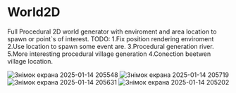 # World2D
Full Procedural 2D world generator with enviroment and area location to spawn or point`s of interest.
TODO:
1.Fix position rendering enviroment
2.Use location to spawn some event are.
3.Procedural generation river.
5.More interesting procedural village generation
4.Conection beetwen village location.

![Знімок екрана 2025-01-14 205548](https://github.com/user-attachments/assets/f901e883-bd13-405b-868d-64c3de52a89c)
![Знімок екрана 2025-01-14 205719](https://github.com/user-attachments/assets/28c7b55a-eab6-443a-bcdd-7910fcd6b829)
![Знімок екрана 2025-01-14 205631](https://github.com/user-attachments/assets/9f870805-6d9b-4096-952f-bb4fb950cf4b)
![Знімок екрана 2025-01-14 205202](https://github.com/user-attachments/assets/d9e0b9c6-0ec9-4fee-a03d-5bdc958fc842)

